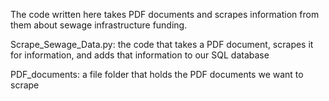 The code written here takes PDF documents and scrapes information from them about sewage infrastructure
funding.

Scrape_Sewage_Data.py: the code that takes a PDF document, scrapes it for information, and adds that
	information to our SQL database

PDF_documents: a file folder that holds the PDF documents we want to scrape
